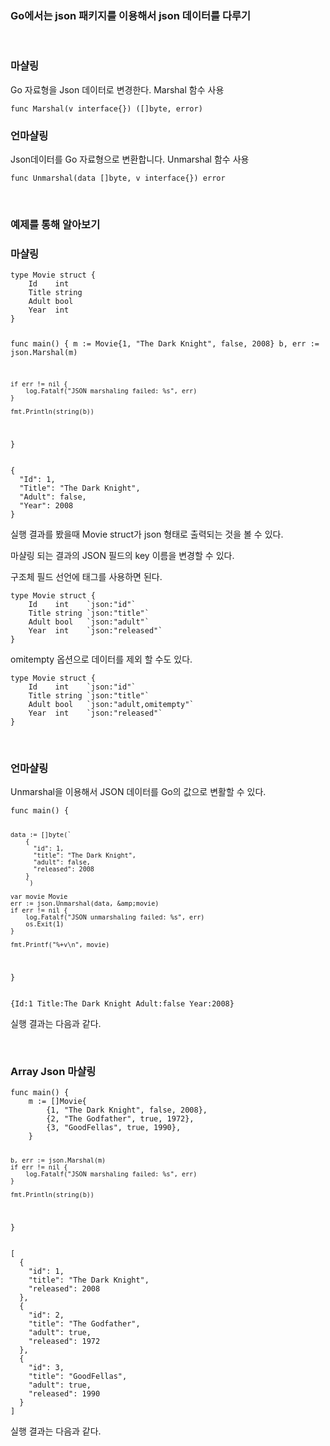 <h3 id="bkmrk-go%EC%97%90%EC%84%9C%EB%8A%94-json-%ED%8C%A8%ED%82%A4%EC%A7%80%EB%A5%BC-%EC%9D%B4%EC%9A%A9%ED%95%B4%EC%84%9C">Go에서는 json 패키지를 이용해서 json 데이터를 다루기</h3>
<p id="bkmrk-%C2%A0"><br></p>
<h3 id="bkmrk-%EB%A7%88%EC%83%AC%EB%A7%81">마샬링</h3>
<p id="bkmrk-go-%EC%9E%90%EB%A3%8C%ED%98%95%EC%9D%84-json-%EB%8D%B0%EC%9D%B4%ED%84%B0%EB%A1%9C-%EB%B3%80%EA%B2%BD">Go 자료형을 Json 데이터로 변경한다. Marshal 함수 사용</p>
<pre id="bkmrk-func-marshal%28v-inter"><code class="language-go">func Marshal(v interface{}) ([]byte, error)</code></pre>
<h3 id="bkmrk-%EC%96%B8%EB%A7%88%EC%83%AC%EB%A7%81">언마샬링</h3>
<p id="bkmrk-json%EB%8D%B0%EC%9D%B4%ED%84%B0%EB%A5%BC-go-%EC%9E%90%EB%A3%8C%ED%98%95%EC%9C%BC%EB%A1%9C-%EB%B3%80%ED%99%98">Json데이터를 Go 자료형으로 변환합니다. Unmarshal 함수 사용</p>
<pre id="bkmrk-func-unmarshal%28data-"><code class="language-go">func Unmarshal(data []byte, v interface{}) error</code></pre>
<p id="bkmrk-%C2%A0-0"><br></p>
<h3 id="bkmrk-%EC%98%88%EC%A0%9C%EB%A5%BC-%ED%86%B5%ED%95%B4-%EC%95%8C%EC%95%84%EB%B3%B4%EA%B8%B0">예제를 통해 알아보기</h3>
<h3 id="bkmrk-%EB%A7%88%EC%83%AC%EB%A7%81-0">마샬링</h3>
<pre id="bkmrk-type-movie-struct-%7B-"><code class="language-go">type Movie struct {
    Id    int
    Title string
    Adult bool
    Year  int
}

func main() {
    m := Movie{1, "The Dark Knight", false, 2008}
    b, err := json.Marshal(m)

    if err != nil {
        log.Fatalf("JSON marshaling failed: %s", err)
    }

    fmt.Println(string(b))
}</code></pre>
<pre id="bkmrk-%7B-%22id%22%3A-1%2C-%22title%22%3A-"><code class="language-">{
  "Id": 1,
  "Title": "The Dark Knight",
  "Adult": false,
  "Year": 2008
}</code></pre>
<p id="bkmrk-%EC%8B%A4%ED%96%89-%EA%B2%B0%EA%B3%BC%EB%A5%BC-%EB%B4%A4%EC%9D%84%EB%95%8C-movie-str">실행 결과를 봤을때 Movie struct가 json 형태로 출력되는 것을 볼 수 있다.</p>
<p id="bkmrk-%EB%A7%88%EC%83%AC%EB%A7%81-%EB%90%98%EB%8A%94-%EA%B2%B0%EA%B3%BC%EC%9D%98-json-%ED%95%84%EB%93%9C%EC%9D%98-">마샬링 되는 결과의 JSON 필드의 key 이름을 변경할 수 있다.</p>
<p id="bkmrk-%EA%B5%AC%EC%A1%B0%EC%B2%B4-%ED%95%84%EB%93%9C-%EC%84%A0%EC%96%B8%EC%97%90-%ED%83%9C%EA%B7%B8%EB%A5%BC-%EC%82%AC%EC%9A%A9%ED%95%98%EB%A9%B4-">구조체 필드 선언에 태그를 사용하면 된다.</p>
<pre id="bkmrk-type-movie-struct-%7B--0"><code class="language-go">type Movie struct {
    Id    int    `json:"id"`
    Title string `json:"title"`
    Adult bool   `json:"adult"`
    Year  int    `json:"released"`
}</code></pre>
<p id="bkmrk-omitempty-%EC%98%B5%EC%85%98%EC%9C%BC%EB%A1%9C-%EB%8D%B0%EC%9D%B4%ED%84%B0%EB%A5%BC-">omitempty 옵션으로 데이터를 제외 할 수도 있다.</p>
<pre id="bkmrk-type-movie-struct-%7B--1"><code class="language-go">type Movie struct {
    Id    int    `json:"id"`
    Title string `json:"title"`
    Adult bool   `json:"adult,omitempty"`
    Year  int    `json:"released"`
}
</code></pre>
<p id="bkmrk-%C2%A0-1"><br></p>
<h3 id="bkmrk-%EC%96%B8%EB%A7%88%EC%83%AC%EB%A7%81-0">언마샬링</h3>
<p id="bkmrk-unmarshal%EC%9D%84-%EC%9D%B4%EC%9A%A9%ED%95%B4%EC%84%9C-json">Unmarshal을 이용해서 JSON 데이터를 Go의 값으로 변활할 수 있다.</p>
<pre id="bkmrk-func-main%28%29-%7B-data-%3A"><code class="language-">func main() {

    data := []byte(`
        {
          "id": 1,
          "title": "The Dark Knight",
          "adult": false,
          "released": 2008
        }
        `)

    var movie Movie
    err := json.Unmarshal(data, &amp;movie)
    if err != nil {
        log.Fatalf("JSON unmarshaling failed: %s", err)
        os.Exit(1)
    }

    fmt.Printf("%+v\n", movie)
}</code></pre>
<pre id="bkmrk-%7Bid%3A1-title%3Athe-dark"><code class="language-">{Id:1 Title:The Dark Knight Adult:false Year:2008}</code></pre>
<p id="bkmrk-%EC%8B%A4%ED%96%89-%EA%B2%B0%EA%B3%BC%EB%8A%94-%EB%8B%A4%EC%9D%8C%EA%B3%BC-%EA%B0%99%EB%8B%A4.">실행 결과는 다음과 같다.</p>
<p id="bkmrk-%C2%A0-2"><br></p>
<h3 id="bkmrk-array-json-%EB%A7%88%EC%83%AC%EB%A7%81">Array Json 마샬링</h3>
<pre id="bkmrk-func-main%28%29-%7B-m-%3A%3D-%5B"><code class="language-go">func main() {
    m := []Movie{
        {1, "The Dark Knight", false, 2008},
        {2, "The Godfather", true, 1972},
        {3, "GoodFellas", true, 1990},
    }

    b, err := json.Marshal(m)
    if err != nil {
        log.Fatalf("JSON marshaling failed: %s", err)
    }

    fmt.Println(string(b))
}</code></pre>
<pre id="bkmrk-%5B-%7B-%22id%22%3A-1%2C-%22title%22"><code class="language-go">[
  {
    "id": 1,
    "title": "The Dark Knight",
    "released": 2008
  },
  {
    "id": 2,
    "title": "The Godfather",
    "adult": true,
    "released": 1972
  },
  {
    "id": 3,
    "title": "GoodFellas",
    "adult": true,
    "released": 1990
  }
]</code></pre>
<p id="bkmrk-%EC%8B%A4%ED%96%89-%EA%B2%B0%EA%B3%BC%EB%8A%94-%EB%8B%A4%EC%9D%8C%EA%B3%BC-%EA%B0%99%EB%8B%A4.-0">실행 결과는 다음과 같다.</p>